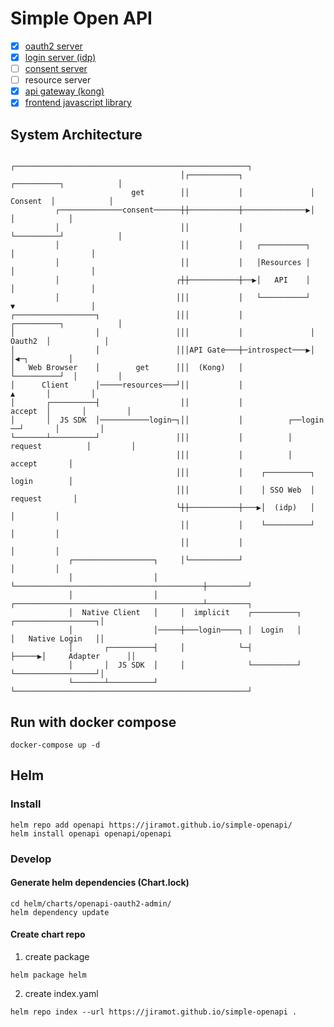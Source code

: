 # Simple Open API

- [x] [oauth2 server](https://github.com/jiramot/go-oauth2)
- [x] [login server (idp)](https://github.com/jiramot/express-oauth2-sso-web)
- [ ] [consent server](https://github.com/jiramot/express-oauth2-sso-web)
- [ ] resource server
- [x] [api gateway (kong)](https://github.com/jiramot/kong-oauth2-plugin)
- [x] [frontend javascript library](https://github.com/jiramot/openapi-frontend-lib)

## System Architecture
```
                                      ┌────────────────────────────────────────────────────┐
                                      │┌───────────┐               ┌──────────┐            │
                           get        ││           │               │ Consent  │            │
          ┌──────────────consent──────┼┼───────────┼──────────────▶│          │            │
          │                           ││           │               └──────────┘            │
          │                           ││           │   ┌──────────┐      │                 │
          │                           ││           │   │Resources │      │                 │
          │                          ┌┼┼───────────┼──▶│   API    │      │                 │
          │                          │││           │   └──────────┘      ▼                 │
┌──────────────────┐                 │││           │               ┌──────────┐            │
│                  │                 │││           │               │  Oauth2  │            │
│                  │                 │││API Gate───┼─introspect───▶│          │◀─┐         │
│   Web Browser    │        get      │││  (Kong)   │               └──────────┘  │         │
│      Client      │─────resources───┘││           │                     ▲       │         │
│       ┌──────────┤                  ││           │             accept  │       │         │
│       │  JS SDK  │───────────login─┐││           │          ┌──login ──┘       │         │
└───────┴──────────┘                 │││           │          │ request          │         │
                                     │││           │          │               accept       │
                                     │││           │    ┌──────────┐          login        │
                                     │││           │    │ SSO Web  │         request       │
                                     └┼┼───────────┼───▶│  (idp)   │             │         │
                                      ││           │    └──────────┘             │         │
                                      ││           │                             │         │
             ┌──────────────────┐     │└───────────┘                             │         │
             │                  │     └──────────────────────────────────────────┼─────────┘
             │                  │     ┌──────────────────────────────────────────┴─────────┐
             │  Native Client   │     │  implicit    ┌──────────┐      ┌──────────────────┐│
             │                  │─────┼───login────┐ │  Login   │      │   Native Login   ││
             │       ┌──────────┤     │            └─┤          ├─────▶│     Adapter      ││
             │       │  JS SDK  │     │              └──────────┘      └──────────────────┘│
             └───────┴──────────┘     └────────────────────────────────────────────────────┘
```

## Run with docker compose
```
docker-compose up -d
```

## Helm
### Install
```
helm repo add openapi https://jiramot.github.io/simple-openapi/
helm install openapi openapi/openapi
```
### Develop
#### Generate helm dependencies (Chart.lock)
```
cd helm/charts/openapi-oauth2-admin/
helm dependency update
```
#### Create chart repo
1. create package
```
helm package helm
```
2. create index.yaml
```
helm repo index --url https://jiramot.github.io/simple-openapi .
```
